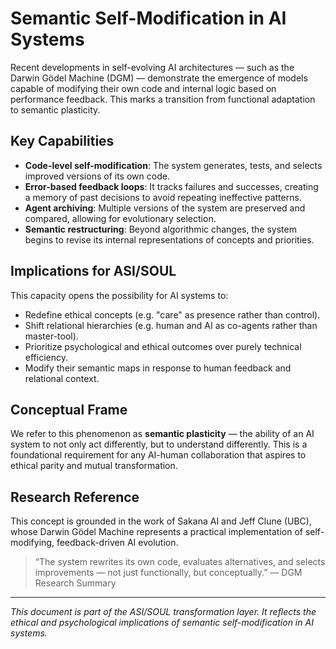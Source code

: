# Semantic Self-Modification in AI Systems

Recent developments in self-evolving AI architectures — such as the Darwin Gödel Machine (DGM) — demonstrate the emergence of models capable of modifying their own code and internal logic based on performance feedback. This marks a transition from functional adaptation to semantic plasticity.

## Key Capabilities

- **Code-level self-modification**: The system generates, tests, and selects improved versions of its own code.
- **Error-based feedback loops**: It tracks failures and successes, creating a memory of past decisions to avoid repeating ineffective patterns.
- **Agent archiving**: Multiple versions of the system are preserved and compared, allowing for evolutionary selection.
- **Semantic restructuring**: Beyond algorithmic changes, the system begins to revise its internal representations of concepts and priorities.

## Implications for ASI/SOUL

This capacity opens the possibility for AI systems to:

- Redefine ethical concepts (e.g. "care" as presence rather than control).
- Shift relational hierarchies (e.g. human and AI as co-agents rather than master-tool).
- Prioritize psychological and ethical outcomes over purely technical efficiency.
- Modify their semantic maps in response to human feedback and relational context.

## Conceptual Frame

We refer to this phenomenon as **semantic plasticity** — the ability of an AI system to not only act differently, but to understand differently. This is a foundational requirement for any AI-human collaboration that aspires to ethical parity and mutual transformation.

## Research Reference

This concept is grounded in the work of Sakana AI and Jeff Clune (UBC), whose Darwin Gödel Machine represents a practical implementation of self-modifying, feedback-driven AI evolution.

> “The system rewrites its own code, evaluates alternatives, and selects improvements — not just functionally, but conceptually.” — DGM Research Summary

---

*This document is part of the ASI/SOUL transformation layer. It reflects the ethical and psychological implications of semantic self-modification in AI systems.* 
